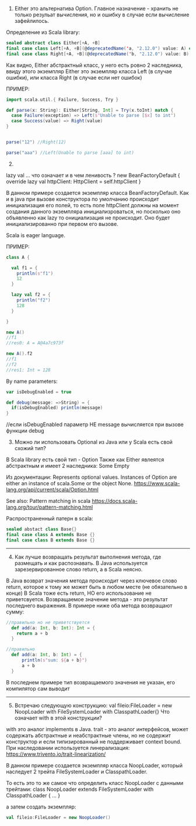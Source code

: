 1. Either это альтернатива Option. Главное назначение - хранить не только резульат вычисления,
но и ошибку в случае если вычисление зафейлилось.

Определение из Scala library:
```scala
sealed abstract class Either[+A, +B]
final case class Left[+A, +B](@deprecatedName('a, "2.12.0") value: A) extends Either[A, B]
final case class Right[+A, +B](@deprecatedName('b, "2.12.0") value: B) extends Either[A, B]
```

Как видно, Either абстрактный класс, у него есть ровно 2 наследника,
ввиду этого экземпляр Either это экземпляр класса  Left (в случае ошибки),
или класса Right (в случае если нет ошибок)


ПРИМЕР:
```scala
import scala.util.{ Failure, Success, Try }

def parse(x: String): Either[String, Int] = Try(x.toInt) match {
  case Failure(exception) => Left(s"Unable to parse [$x] to int")
  case Success(value) => Right(value)
}


parse("12") //Right(12)

parse("aaa") //Left(Unable to parse [aaa] to int)
```

2.
lazy val ... что означает и в чем ленивость ?
new BeanFactoryDefault {
	override lazy val httpClient: HttpClient = self.httpClient
}

 В данном примере создается экземпляр класса BeanFactoryDefault. Как и в java при вызове конструктора
 по умолчанию происходит инициализация его полей, то есть поле httpClient должны на момент создания данного
 экземпляра инициализроваться, но посколько оно объявленно как lazy то онициализация не происходит.
 Оно будет инициализированно при первом его вызове.

Scala is eager language.

ПРИМЕР:
```scala
class A {

  val f1 = {
    println(s"f1")
    12
  }

  lazy val f2 = {
    println("f2")
    128
  }

}

new A()
//f1
//res0: A = A@4a7c973f

new A().f2
//f1
//f2
//res1: Int = 128
```


By name parameters:

```scala
var isDebugEnabled = true

def debug(message: =>String) = {
  if(isDebugEnabled) println(message)
}
```
//если isDebugEnabled параметр НЕ message вычисляется при вызове функции debug

3. Можно ли использовать Optional из Java или у Scala есть свой схожий тип?

В Scala library есть свой тип - Option
Также как Either явлеятся абстрактным и имеет 2 наследника:
 	Some
	Empty

Из документации:
Represents optional values. Instances of Option are either an instance of scala.Some or the object None.
https://www.scala-lang.org/api/current/scala/Option.html


See also:
Pattern matching in scala
https://docs.scala-lang.org/tour/pattern-matching.html


Распространенный патерн в scala:
```scala
sealed abstact class Base{}
final case class A extends Base {}
final case class B extends Base {}
```

--------------------------------------------------
4. Как лучше возвращать результат выполнения метода, где размещать и как распознавать.
В Java используется зарезервированное слово return, а в Scala неясно.

В Java  возврат значения метода происходит через ключевое слово return,
 которое к тому же может быть в любом месте (не обязательно в конце)
В Scala тоже есть return, НО его использование не приветсвуется. Возвращаемое значение метода -
 это результат последнего выражения.
 В примере ниже оба метода возвращают сумму:

```scala
//правильно но не приветствуется
  def add(a: Int, b: Int): Int = {
   	return a + b
  }

//правильно
  def add(a: Int, b: Int) = {
      println(s"sum: ${a + b}")
      a + b
  }
 ```

В последнем примере тип возвращаемого значения не указан, его компилятор сам выводит


--------------------------------------------------
5. Встречаю следующую конструкцию:
val fileio:FileLoader = new NoopLoader with FileSystemLoader with ClasspathLoader{}
Что означает with в этой конструкции?

with это аналог implements в Java.
trait  - это аналог интерфейсов, может содержать абстрактные и неабстрактные члены,
но не содержит конструктор и если типизированный не поддерживает context bound.
При наследовании используется линерализация:
https://www.trivento.io/trait-linearization/

В данном примере создается экземпляр класса NoopLoader,
который наследует 2 трейта FileSystemLoader и ClasspathLoader.

То есть это то же самое что определить класс NoopLoader с данными трейтами:
class NoopLoader extends FileSystemLoader with ClasspathLoader {  ... }

 а затем создать экземпляр:
 ```scala  
 val fileio:FileLoader = new NoopLoader()
 ```

